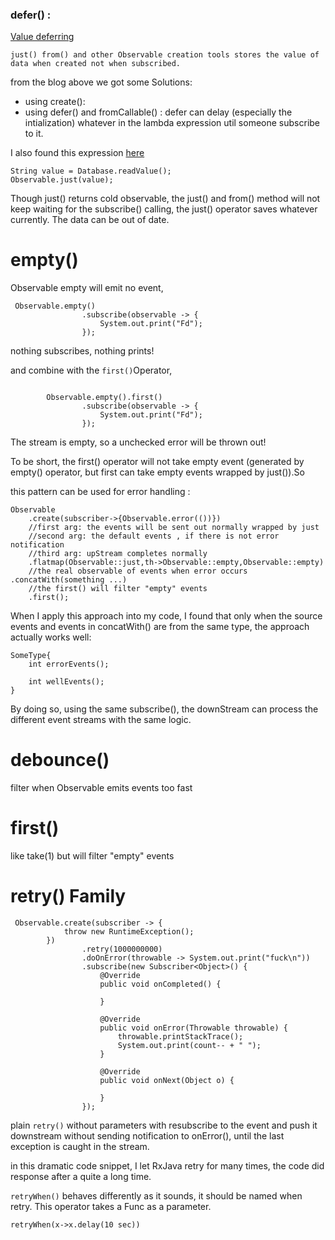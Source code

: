 ###  defer()    :
[Value deferring](http://blog.danlew.net/2015/07/23/deferring-observable-code-until-subscription-in-rxjava/)

````
just() from() and other Observable creation tools stores the value of data when created not when subscribed.
````

from the blog above we got some Solutions:

- using create(): 
- using defer() and fromCallable() : defer can delay (especially the intialization) whatever in the lambda expression util someone subscribe to it.

I also found this expression [here](https://caster.io/lessons/fromcallable-converting-slow-methods-into-an-observable)

````
String value = Database.readValue();
Observable.just(value);
````
Though just() returns cold observable, the just() and from() method will not keep waiting for the subscribe() calling, the just() operator saves whatever currently. The data can be out of date.

# empty()
Observable empty will emit no event, 
````
 Observable.empty()
                .subscribe(observable -> {
                    System.out.print("Fd");
                });
````
nothing subscribes, nothing prints!

and combine with the ``first()``Operator, 
````

        Observable.empty().first()
                .subscribe(observable -> {
                    System.out.print("Fd");
                }); 
````
The stream is empty, so a unchecked error will be thrown out!

To be short, the first() operator will not take empty event (generated by empty() operator, but first can take empty events wrapped by just()).So 

this pattern can be used for error handling :
````
Observable
    .create(subscriber->{Observable.error(())})
    //first arg: the events will be sent out normally wrapped by just
    //second arg: the default events , if there is not error notification
    //third arg: upStream completes normally
    .flatmap(Observable::just,th->Observable::empty,Observable::empty)
    //the real observable of events when error occurs
.concatWith(something ...)
    //the first() will filter "empty" events
    .first();
````

When I apply this approach into my code, I found that only when  the source events and events in concatWith() are from the same type, the approach actually works well:

````
SomeType{
    int errorEvents();

    int wellEvents();
}
````  


By doing so, using the same subscribe(), the downStream can process the different event streams with the same logic.



# debounce() 

filter when Observable emits events too fast


# first()
like take(1) but will filter "empty" events

# retry() Family
````
 Observable.create(subscriber -> {
            throw new RuntimeException();
        })
                .retry(1000000000)
                .doOnError(throwable -> System.out.print("fuck\n"))
                .subscribe(new Subscriber<Object>() {
                    @Override
                    public void onCompleted() {

                    }

                    @Override
                    public void onError(Throwable throwable) {
                        throwable.printStackTrace();
                        System.out.print(count-- + " ");
                    }

                    @Override
                    public void onNext(Object o) {

                    }
                });
````
plain ``retry()`` without parameters with resubscribe to the event and push it downstream without sending notification to onError(), until the last exception is caught in the stream.

in this dramatic code snippet, I let RxJava retry for many times, the code did response after  a quite a long time.

``retryWhen()`` behaves differently as it sounds, it should be named when retry. This operator takes a Func as a parameter.
````
retryWhen(x->x.delay(10 sec))
````